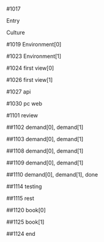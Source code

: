 #1017

Entry

Culture

#1019
Environment[0]

#1023
Environment[1]

#1024
first view[0]

#1026
first view[1]

#1027
api

#1030
pc web

#1101
review

##1102
demand[0], demand[1]

##1103
demand[0], demand[1]

##1108
demand[0], demand[1]

##1109
demand[0], demand[1]

##1110
demand[0], demand[1], done

##1114
testing

##1115
rest

##1120
book[0]

##1125
book[1]

##1124
end